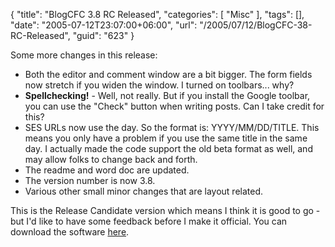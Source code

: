 {
	"title": "BlogCFC 3.8 RC Released",
	"categories": [
		"Misc"
	],
	"tags": [],
	"date": "2005-07-12T23:07:00+06:00",
	"url": "/2005/07/12/BlogCFC-38-RC-Released",
	"guid": "623"
}

Some more changes in this release:

<ul>
<li>Both the editor and comment window are a bit bigger. The form fields now stretch if you widen the window. I turned on toolbars... why?
<li><b>Spellchecking!</b> - Well, not really. But if you install the Google toolbar, you can use the "Check" button when writing posts. Can I take credit for this?
<li>SES URLs now use the day. So the format is: YYYY/MM/DD/TITLE. This means you only have a problem if you use the same title in the same day. I actually made the code support the old beta format as well, and may allow folks to change back and forth.
<li>The readme and word doc are updated.
<li>The version number is now 3.8.
<li>Various other small minor changes that are layout related.
</ul>

This is the Release Candidate version which means I think it is good to go - but I'd like to have some feedback before I make it official. You can download the software <a href="http://ray.camdenfamily.com/blogbeta.zip">here</a>.